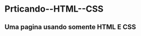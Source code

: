 # Prticando--HTML--CSS
<h2>Uma pagina usando somente HTML E CSS<h2>
<br>
<br>
  
<img src="" alt=""/>
